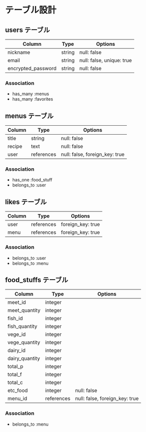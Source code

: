 # テーブル設計

## users テーブル

| Column             | Type   | Options                   |
| ------------------ | ------ | ------------------------- |
| nickname           | string | null: false               |
| email              | string | null: false, unique: true |
| encrypted_password | string | null: false               |

### Association

- has_many :menus
- has_many :favorites

## menus テーブル

| Column                 | Type          | Options                        |
| ---------------------- | ------------- | ------------------------------ |
| title                  | string        | null: false                    |
| recipe                 | text          | null: false                    |
| user                   | references    | null: false, foreign_key: true |


### Association

- has_one :food_stuff
- belongs_to :user

## likes テーブル

| Column        | Type          | Options           |
| ------------- | ------------- | ----------------- |
| user          | references    | foreign_key: true |
| menu          | references    | foreign_key: true |


### Association

- belongs_to :user
- belongs_to :menu

## food_stuffs テーブル

| Column           | Type          | Options                        |
| ---------------- | ------------- | ------------------------------ |
| meet_id          | integer       |                                | 
| meet_quantity    | integer       |                                |
| fish_id          | integer       |                                |
| fish_quantity    | integer       |                                | 
| vege_id          | integer       |                                |
| vege_quantity    | integer       |                                |
| dairy_id         | integer       |                                | 
| dairy_quantity   | integer       |                                |
| total_p          | integer       |                                |
| total_f          | integer       |                                |
| total_c          | integer       |                                |
| etc_food         | integer       | null: false                    |
| menu_id          | references    | null: false, foreign_key: true |

### Association

- belongs_to :menu
